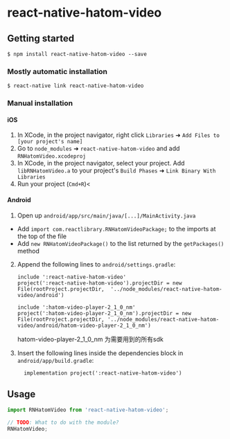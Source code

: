 
# react-native-hatom-video

## Getting started

`$ npm install react-native-hatom-video --save`

### Mostly automatic installation

`$ react-native link react-native-hatom-video`

### Manual installation


#### iOS

1. In XCode, in the project navigator, right click `Libraries` ➜ `Add Files to [your project's name]`
2. Go to `node_modules` ➜ `react-native-hatom-video` and add `RNHatomVideo.xcodeproj`
3. In XCode, in the project navigator, select your project. Add `libRNHatomVideo.a` to your project's `Build Phases` ➜ `Link Binary With Libraries`
4. Run your project (`Cmd+R`)<

#### Android

1. Open up `android/app/src/main/java/[...]/MainActivity.java`
  - Add `import com.reactlibrary.RNHatomVideoPackage;` to the imports at the top of the file
  - Add `new RNHatomVideoPackage()` to the list returned by the `getPackages()` method
2. Append the following lines to `android/settings.gradle`:
  	```
  	include ':react-native-hatom-video'
  	project(':react-native-hatom-video').projectDir = new File(rootProject.projectDir, 	'../node_modules/react-native-hatom-video/android')
	
	include ':hatom-video-player-2_1_0_nm'
	project(':hatom-video-player-2_1_0_nm').projectDir = new File(rootProject.projectDir, '../node_modules/react-native-hatom-video/android/hatom-video-player-2_1_0_nm')
  	```
	hatom-video-player-2_1_0_nm 为需要用到的所有sdk

3. Insert the following lines inside the dependencies block in `android/app/build.gradle`:
  	```
      implementation project(':react-native-hatom-video')
  	```


## Usage
```javascript
import RNHatomVideo from 'react-native-hatom-video';

// TODO: What to do with the module?
RNHatomVideo;
```
  